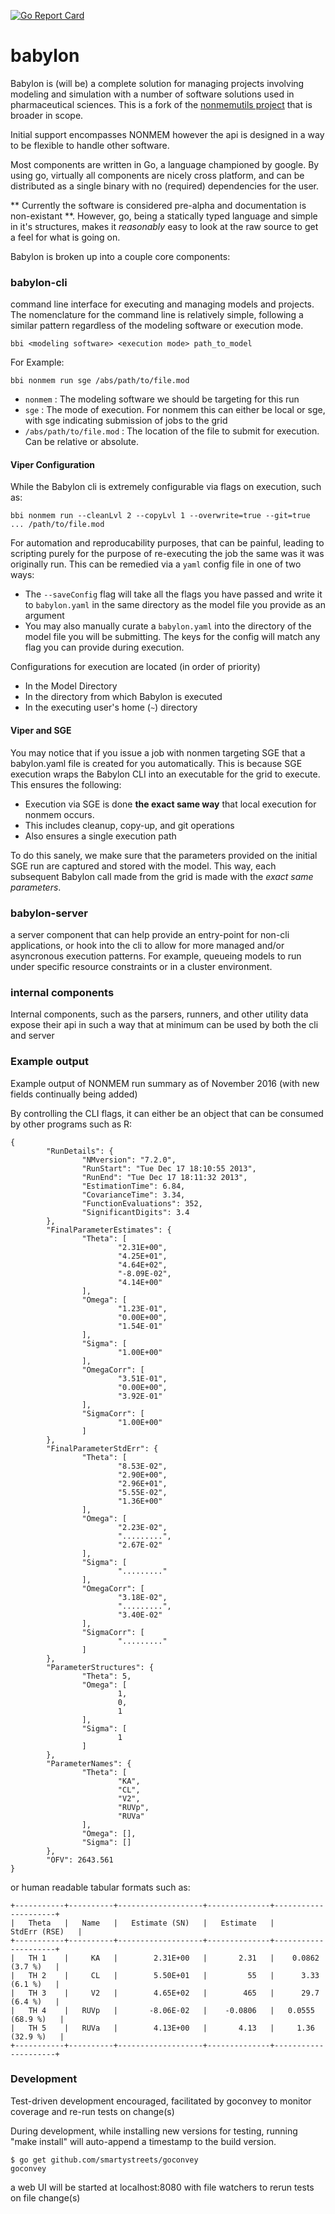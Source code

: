 [![Go Report Card](https://goreportcard.com/badge/github.com/metrumresearchgroup/babylon)](https://goreportcard.com/report/github.com/metrumresearchgroup/babylon)

# babylon

Babylon is (will be) a complete solution for managing projects involving modeling and simulation with a number 
of software solutions used in pharmaceutical sciences. 
This is a fork of the [nonmemutils project](https://github.com/dpastoor/nonmemutils) that is broader in scope.

Initial support encompasses NONMEM  however the api is designed in a way to be flexible to handle other software.

Most components are written in Go, a language championed by google. By using go, virtually all components are nicely cross platform,
 and can be distributed as a single binary with no (required) dependencies for the user.

** Currently the software is considered pre-alpha and documentation is non-existant **. However, go, 
being a statically typed language and simple in it's structures, 
makes it _reasonably_ easy to look at the raw source to get a feel for what is going on.

Babylon is broken up into a couple core components:

### babylon-cli

command line interface for executing and managing models and projects. The nomenclature for the command line is relatively simple, following a similar pattern regardless of the modeling software or execution mode. 

`bbi <modeling software> <execution mode> path_to_model`

For Example:

`bbi nonmem run sge /abs/path/to/file.mod`

 * `nonmem` : The modeling software we should be targeting for this run
 * `sge` : The mode of execution. For nonmem this can either be local or sge, with sge indicating submission of jobs to the grid
 * `/abs/path/to/file.mod` : The location of the file to submit for execution. Can be relative or absolute. 

 #### Viper Configuration

 While the Babylon cli is extremely configurable via flags on execution, such as: 

 `bbi nonmem run --cleanLvl 2 --copyLvl 1 --overwrite=true --git=true ... /path/to/file.mod`

 For automation and reproducability purposes, that can be painful, leading to scripting purely for the purpose of re-executing the job the same was it was originally run. This can be remedied via a `yaml` config file in one of two ways:

 * The `--saveConfig` flag will take all the flags you have passed and write it to `babylon.yaml` in the same directory as the model file you provide as an argument
 * You may also manually curate a `babylon.yaml` into the directory of the model file you will be submitting. The keys for the config will match any flag you can provide during execution.

 Configurations for execution are located (in order of priority)

 * In the Model Directory
 * In the directory from which Babylon is executed
 * In the executing user's home (`~`) directory


 #### Viper and SGE
 You may notice that if you issue a job with nonmen targeting SGE that a babylon.yaml file is created for you automatically. This is because SGE execution wraps the Babylon CLI into an executable for the grid to execute. This ensures the following:

 * Execution via SGE is done **the exact same way** that local execution for nonmem occurs. 
 * This includes cleanup, copy-up, and git operations
 * Also ensures a single execution path 

 To do this sanely, we make sure that the parameters provided on the initial SGE run are captured and stored with the model. This way, each subsequent Babylon call made from the grid is made with the *exact same parameters*.

### babylon-server

a server component that can help provide an entry-point for non-cli applications, or hook into the 
cli to allow for more managed and/or asyncronous execution patterns. For example, queueing models
to run under specific resource constraints or in a cluster environment.

### internal components

Internal components, such as the parsers, runners, and other utility data expose their
api in such a way that at minimum can be used by both the cli and server

### Example output

Example output of NONMEM run summary as of November 2016 (with new fields continually being added)

By controlling the CLI flags, it can either be an object that can be consumed by other programs such as R:

```
{                                                                     
        "RunDetails": {                                               
                "NMversion": "7.2.0",                                 
                "RunStart": "Tue Dec 17 18:10:55 2013",               
                "RunEnd": "Tue Dec 17 18:11:32 2013",                 
                "EstimationTime": 6.84,                               
                "CovarianceTime": 3.34,                               
                "FunctionEvaluations": 352,                           
                "SignificantDigits": 3.4                              
        },                                                            
        "FinalParameterEstimates": {                                  
                "Theta": [                                            
                        "2.31E+00",                                   
                        "4.25E+01",                                   
                        "4.64E+02",                                   
                        "-8.09E-02",                                  
                        "4.14E+00"                                    
                ],                                                    
                "Omega": [                                            
                        "1.23E-01",                                   
                        "0.00E+00",                                   
                        "1.54E-01"                                    
                ],                                                    
                "Sigma": [                                            
                        "1.00E+00"                                    
                ],                                                    
                "OmegaCorr": [                                        
                        "3.51E-01",                                   
                        "0.00E+00",                                   
                        "3.92E-01"                                    
                ],                                                    
                "SigmaCorr": [                                        
                        "1.00E+00"                                    
                ]                                                     
        },                                                            
        "FinalParameterStdErr": {                                     
                "Theta": [                                            
                        "8.53E-02",                                   
                        "2.90E+00",                                   
                        "2.96E+01",                                   
                        "5.55E-02",                                   
                        "1.36E+00"                                    
                ],                                                    
                "Omega": [                                            
                        "2.23E-02",                                   
                        ".........",                                  
                        "2.67E-02"                                    
                ],                                                    
                "Sigma": [                                            
                        "........."                                   
                ],                                                    
                "OmegaCorr": [                                        
                        "3.18E-02",                                   
                        ".........",                                  
                        "3.40E-02"                                    
                ],                                                    
                "SigmaCorr": [                                        
                        "........."                                   
                ]                                                     
        },                                                            
        "ParameterStructures": {                                      
                "Theta": 5,                                           
                "Omega": [                                            
                        1,                                            
                        0,                                            
                        1                                             
                ],                                                    
                "Sigma": [                                            
                        1                                             
                ]                                                     
        },                                                            
        "ParameterNames": {                                           
                "Theta": [                                            
                        "KA",                                         
                        "CL",                                         
                        "V2",                                         
                        "RUVp",                                       
                        "RUVa"                                        
                ],                                                    
                "Omega": [],                                          
                "Sigma": []                                           
        },                                                            
        "OFV": 2643.561                                               
}    
```

or human readable tabular formats such as:

```
+-----------+----------+-------------------+--------------+---------------------+
|   Theta   |   Name   |   Estimate (SN)   |   Estimate   |      StdErr (RSE)   |
+-----------+----------+-------------------+--------------+---------------------+
|   TH 1    |     KA   |        2.31E+00   |       2.31   |    0.0862 (3.7 %)   |
|   TH 2    |     CL   |        5.50E+01   |         55   |      3.33 (6.1 %)   |
|   TH 3    |     V2   |        4.65E+02   |        465   |      29.7 (6.4 %)   |
|   TH 4    |   RUVp   |       -8.06E-02   |    -0.0806   |   0.0555 (68.9 %)   |
|   TH 5    |   RUVa   |        4.13E+00   |       4.13   |     1.36 (32.9 %)   |
+-----------+----------+-------------------+--------------+---------------------+
```


### Development

Test-driven development encouraged, facilitated by goconvey to monitor coverage
and re-run tests on change(s)

During development, while installing new versions for testing, running "make install" will auto-append a timestamp to the build version.

```
$ go get github.com/smartystreets/goconvey
goconvey 
```

a web UI will be started at localhost:8080 with file watchers to rerun tests on 
file change(s)
